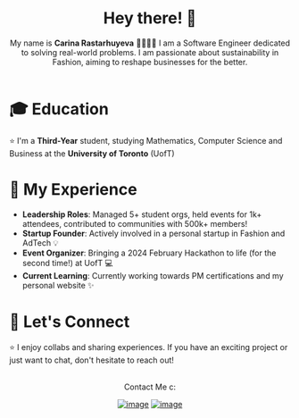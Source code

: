 <h1 align="center"> Hey there! 👋 </h1> 

<div align="center">
  My name is <b>Carina Rastarhuyeva</b> 🎀👩🏻‍💻 
I am a Software Engineer dedicated to solving real-world problems. I am passionate about sustainability in Fashion, aiming to reshape businesses for the better.
  <br/>
  <br/>
</div>

# 🎓 Education
⭐ I'm a <b>Third-Year</b> student, studying Mathematics, Computer Science and Business at the <b>University of Toronto</b> (UofT)

# 🚀 My Experience
- **Leadership Roles**: Managed 5+ student orgs, held events for 1k+ attendees, contributed to communities with 500k+ members!
- **Startup Founder**: Actively involved in a personal startup in Fashion and AdTech 💡
- **Event Organizer**: Bringing a 2024 February Hackathon to life (for the second time!) at UofT 💻
- **Current Learning**: Currently working towards PM certifications and my personal website ✨

# 🤝 Let's Connect
⭐ I enjoy collabs and sharing experiences. If you have an exciting project or just want to chat, don't hesitate to reach out!
 
<br/>
<div align="center">
  Contact Me c:
  <br/>
</div>

<div align="center">

[![image](https://img.shields.io/badge/LinkedIn-0077B5?style=for-the-badge&logo=linkedin&logoColor=white)](https://www.linkedin.com/in/crastars/)
[![image](https://img.shields.io/badge/EMail-0078D4?style=for-the-badge&logo=microsoft-outlook&logoColor=white)](mailto:carina.rastarhuyeva@utoronto.ca)

</div>
